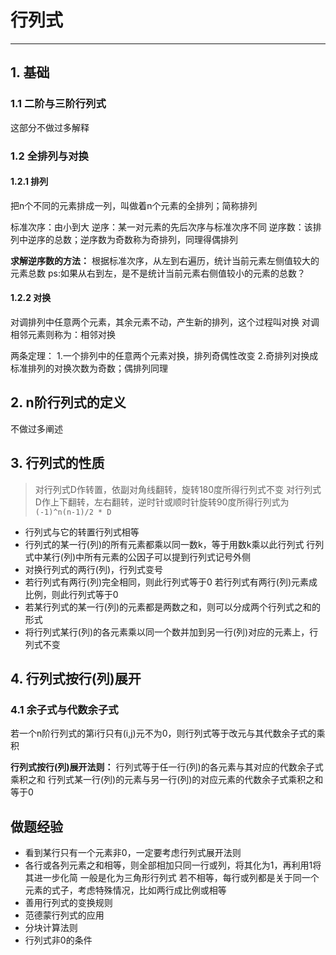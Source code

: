 # 行列式

***

## 1. 基础

### 1.1 二阶与三阶行列式

这部分不做过多解释

### 1.2 全排列与对换

#### 1.2.1 排列

把n个不同的元素排成一列，叫做着n个元素的全排列；简称排列

标准次序：由小到大
逆序：某一对元素的先后次序与标准次序不同
逆序数：该排列中逆序的总数；逆序数为奇数称为奇排列，同理得偶排列

**求解逆序数的方法：**
根据标准次序，从左到右遍历，统计当前元素左侧值较大的元素总数
ps:如果从右到左，是不是统计当前元素右侧值较小的元素的总数？

#### 1.2.2 对换

对调排列中任意两个元素，其余元素不动，产生新的排列，这个过程叫对换
对调相邻元素则称为：相邻对换

两条定理：
1.一个排列中的任意两个元素对换，排列奇偶性改变
2.奇排列对换成标准排列的对换次数为奇数；偶排列同理

## 2. n阶行列式的定义

不做过多阐述

## 3. 行列式的性质

> 对行列式D作转置，依副对角线翻转，旋转180度所得行列式不变
> 对行列式D作上下翻转，左右翻转，逆时针或顺时针旋转90度所得行列式为`(-1)^n(n-1)/2 * D`

* 行列式与它的转置行列式相等
* 行列式的某一行(列)的所有元素都乘以同一数k，等于用数k乘以此行列式
  行列式中某行(列)中所有元素的公因子可以提到行列式记号外侧
* 对换行列式的两行(列)，行列式变号
* 若行列式有两行(列)完全相同，则此行列式等于0
  若行列式有两行(列)元素成比例，则此行列式等于0
* 若某行列式的某一行(列)的元素都是两数之和，则可以分成两个行列式之和的形式
* 将行列式某行(列)的各元素乘以同一个数并加到另一行(列)对应的元素上，行列式不变

## 4. 行列式按行(列)展开

### 4.1 余子式与代数余子式

若一个n阶行列式的第i行只有(i,j)元不为0，则行列式等于改元与其代数余子式的乘积

**行列式按行(列)展开法则：**
行列式等于任一行(列)的各元素与其对应的代数余子式乘积之和
行列式某一行(列)的元素与另一行(列)的对应元素的代数余子式乘积之和等于0



## 做题经验

* 看到某行只有一个元素非0，一定要考虑行列式展开法则
* 各行或各列元素之和相等，则全部相加只同一行或列，将其化为1，再利用1将其进一步化简
  一般是化为三角形行列式
  若不相等，每行或列都是关于同一个元素的式子，考虑特殊情况，比如两行成比例或相等
* 善用行列式的变换规则
* 范德蒙行列式的应用
* 分块计算法则
* 行列式非0的条件













































